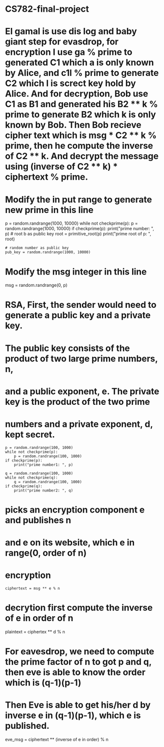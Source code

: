 # CS782-final-project

# El gamal is use dis log and baby giant step for evasdrop, for encryption I use g**a % prime to generated C1 which a is only known by Alice, and c1**l % prime to generate C2 which l is screct key hold by Alice. And for decryption, Bob use C1 as B1 and generated his B2 ** k % prime to generate B2 which k is only known by Bob. Then Bob recieve cipher text which is msg * C2 ** k % prime, then he compute the inverse of C2 ** k. And decrypt the message using (inverse of C2 ** k) * ciphertext % prime.

# Modify the in put range to generate new prime in this line

 p = random.randrange(1000, 10000)
    while not checkprime(p):
        p = random.randrange(1000, 10000)
    if checkprime(p):
        print("prime number: ", p)
    # root b as public key
    root = primitive_root(p)
    print("prime root of p: ", root)

    # random number as public key
    pub_key = random.randrange(1000, 10000)
    
    
  # Modify the msg integer in this line
  
  msg = random.randrange(0, p)
  
# RSA, First, the sender would need to generate a public key and a private key.
# The public key consists of the product of two large prime numbers, n,
# and a public exponent, e. The private key is the product of the two prime
# numbers and a private exponent, d, kept secret.
	p = random.randrange(100, 1000)
	while not checkprime(p):
		p = random.randrange(100, 1000)
	if checkprime(p):
		print("prime number1: ", p)

	q = random.randrange(100, 1000)
	while not checkprime(q):
		q = random.randrange(100, 1000)
	if checkprime(q):
		print("prime number2: ", q)
    
# picks an encryption component e and publishes n 
# and e on its website, which e in range(0, order of n)

# encryption
	ciphertext = msg ** e % n
  
# decrytion first compute the inverse of e in order of n
  plaintext = ciphertex ** d % n

# For eavesdrop, we need to compute the prime factor of n to got p and q, then eve is able to know the order which is (q-1)(p-1)
# Then Eve is able to get his/her d by inverse e in (q-1)(p-1), which e is published.
  eve_msg = ciphertext ** (inverse of e in order) % n





